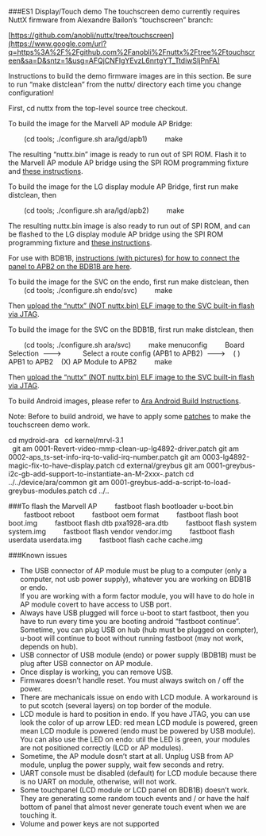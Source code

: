 ###ES1 Display/Touch demo
The touchscreen demo currently requires NuttX firmware from Alexandre
Bailon’s “touchscreen” branch:

[https://github.com/anobli/nuttx/tree/touchscreen](https://www.google.com/url?q=https%3A%2F%2Fgithub.com%2Fanobli%2Fnuttx%2Ftree%2Ftouchscreen&sa=D&sntz=1&usg=AFQjCNFlgYEvzL6nrtgYT_TtdiwSIjPnFA)

Instructions to build the demo firmware images are in this section. Be
sure to run “make distclean” from the nuttx/ directory each time you
change configuration!

First, cd nuttx from the top-level source tree checkout.

To build the image for the Marvell AP module AP Bridge:

        (cd tools; ./configure.sh ara/lgd/apb1)
        make

The resulting “nuttx.bin” image is ready to run out of SPI ROM. Flash it
to the Marvell AP module AP bridge using the SPI ROM programming fixture
and [these
instructions](https://docs.google.com/document/d/1d68W2nLDZwh282D2T9Nowak4H8B4dWgzJwvWEz82XNE/edit#heading=h.8nx43qmfs4tz).

To build the image for the LG display module AP Bridge, first run make
distclean, then

        (cd tools; ./configure.sh ara/lgd/apb2)
        make

The resulting nuttx.bin image is also ready to run out of SPI ROM, and
can be flashed to the LG display module AP bridge using the SPI ROM
programming fixture and [these
instructions](https://docs.google.com/document/d/1d68W2nLDZwh282D2T9Nowak4H8B4dWgzJwvWEz82XNE/edit#heading=h.8nx43qmfs4tz).

For use with BDB1B, [instructions (with pictures) for how to connect the
panel to APB2 on the BDB1B are
here](https://docs.google.com/a/projectara.com/document/d/1YDJbBpohPDCQqdfWjO3gRTrTg4M4enilLKFhjUMs50s/edit#heading=h.n5fz9s31tygp).

To build the image for the SVC on the endo, first run make distclean,
then
        (cd tools; ./configure.sh endo/svc)
        make

Then [upload the “nuttx” (NOT nuttx.bin) ELF image to the SVC built-in
flash via
JTAG](https://docs.google.com/document/d/1d68W2nLDZwh282D2T9Nowak4H8B4dWgzJwvWEz82XNE/edit#heading=h.4n54ifb74ddc).

To build the image for the SVC on the BDB1B, first run make distclean,
then

        (cd tools; ./configure.sh ara/svc)
        make menuconfig
        Board Selection  ---\>
          Select a route config (APB1 to APB2)  ---\>
   ( ) APB1 to APB2
   (X) AP Module to APB2
        make

Then [upload the “nuttx” (NOT nuttx.bin) ELF image to the SVC built-in
flash via JTAG](https://docs.google.com/document/d/1d68W2nLDZwh282D2T9Nowak4H8B4dWgzJwvWEz82XNE/edit#heading=h.4n54ifb74ddc).

To build Android images, please refer to [Ara Android Build
Instructions](https://docs.google.com/a/projectara.com/document/d/14ernk1psEHG7q6uPNuwmf7aiWc8yQ7QUY4lHURp9yug/edit#heading=h.2mjf5mdfcduf).

Note: Before to build android, we have to apply some
[patches](https://drive.google.com/a/projectara.com/folderview?id=0ByBwHSpgwUOjfkhpSG1hYXNsTVdzSWNCVUZIazAyeDFWSEVMLW51VWdVT05rWFE5MVo0SlU&usp=sharing) to
make the touchscreen demo work.

  cd mydroid-ara
  cd kernel/mrvl-3.1\
  git am 0001-Revert-video-mmp-clean-up-lg4892-driver.patch
  git am 0002-aps\_ts-set-info-irq-to-valid-irq-number.patch
  git am 0003-lg4892-magic-fix-to-have-display.patch
  cd external/greybus
  git am 0001-greybus-i2c-gb-add-support-to-instantiate-an-M-2xxx-.patch
  cd ../../device/ara/common
  git am 0001-greybus-add-a-script-to-load-greybus-modules.patch
  cd ../..

###To flash the Marvell AP
        fastboot flash bootloader u-boot.bin
        fastboot reboot
        fastboot oem format
        fastboot flash boot boot.img
        fastboot flash dtb pxa1928-ara.dtb
        fastboot flash system system.img
        fastboot flash vendor vendor.img
        fastboot flash userdata userdata.img
        fastboot flash cache cache.img

###Known issues
-   The USB connector of AP module must be plug to a computer (only a
    computer, not usb power supply), whatever you are working on BDB1B
    or endo.\
    If you are working with a form factor module, you will have to do
    hole in AP module covert to have access to USB port.
-   Always have USB plugged will force u-boot to start fastboot, then
    you have to run every time you are booting android “fastboot
    continue”. \
    Sometime, you can plug USB on hub (hub must be plugged on compter),
    u-boot will continue to boot without running fastboot (may not work,
    depends on hub).
-   USB connector of USB module (endo) or power supply (BDB1B) must be
    plug after USB connector on AP module.
-   Once display is working, you can remove USB.
-   Firmwares doesn’t handle reset. You must always switch on / off the
    power.
-   There are mechanicals issue on endo with LCD module. A workaround is
    to put scotch (several layers) on top border of the module.
-   LCD module is hard to position in endo. If you have JTAG, you can
    use look the color of up arrow LED: red mean LCD module is powered,
    green mean LCD module is powered (endo must be powered by USB
    module).\
    You can also use the LED on endo: util the LED is green, your
    modules are not positioned correctly (LCD or AP modules).
-   Sometime, the AP module dosn’t start at all. Unplug USB from AP
    module, unplug the power supply, wait few seconds and retry.
-   UART console must be disabled (default) for LCD module because there
    is no UART on module, otherwise, will not work.
-   Some touchpanel (LCD module or LCD panel on BDB1B) doesn’t work.
    They are generating some random touch events and / or have the half
    bottom of panel that almost never generate touch event when we are
    touching it.
-   Volume and power keys are not supported

